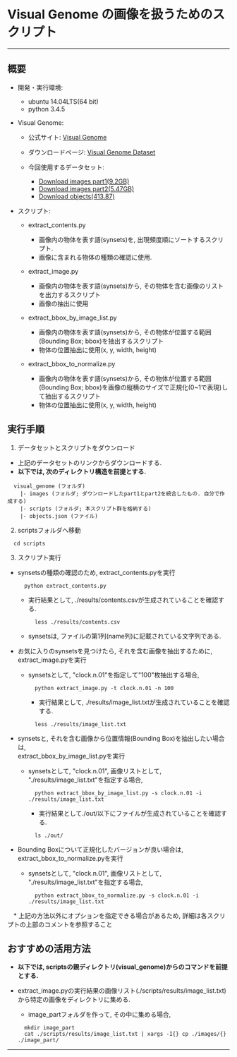 # Visual Genome の画像を扱うためのスクリプト
---

## 概要

 * 開発・実行環境:
   * ubuntu 14.04LTS(64 bit)
   * python 3.4.5


 * Visual Genome:
     * 公式サイト: [Visual Genome](http://visualgenome.org/)
     * ダウンロードページ: [Visual Genome Dataset](http://visualgenome.org/api/v0/api_home.html)

     * 今回使用するデータセット:
       * [Download images part1(9.2GB)](https://cs.stanford.edu/people/rak248/VG_100K_2/images.zip)
       * [Download images part2(5.47GB)](https://cs.stanford.edu/people/rak248/VG_100K_2/images2.zip)
       * [Download objects(413.87)](http://visualgenome.org/static/data/dataset/objects.json.zip)


 * スクリプト:
   * extract_contents.py
     * 画像内の物体を表す語(synsets)を, 出現頻度順にソートするスクリプト.
     * 画像に含まれる物体の種類の確認に使用.  

   * extract_image.py
     * 画像内の物体を表す語(synsets)から, その物体を含む画像のリストを出力するスクリプト
     * 画像の抽出に使用

   * extract_bbox_by_image_list.py
     * 画像内の物体を表す語(synsets)から, その物体が位置する範囲(Bounding Box; bbox)を抽出するスクリプト
     * 物体の位置抽出に使用(x, y, width, height)

   * extract_bbox_to_normalize.py
     * 画像内の物体を表す語(synsets)から, その物体が位置する範囲(Bounding Box; bbox)を画像の縦横のサイズで正規化(0~1で表現)して抽出するスクリプト
     * 物体の位置抽出に使用(x, y, width, height)


## 実行手順

 1. データセットとスクリプトをダウンロード
   * 上記のデータセットのリンクからダウンロードする.
   * **以下では, 次のディレクトリ構造を前提とする.**
   ```
     visual_genome (フォルダ)
       |- images (フォルダ; ダウンロードしたpart1とpart2を統合したもの. 自分で作成する)
       |- scripts (フォルダ; 本スクリプト群を格納する)
       |- objects.json (ファイル)
   ```

 2. scriptsフォルダへ移動
   ```
     cd scripts
   ```

 3. スクリプト実行
   * synsetsの種類の確認のため, extract_contents.pyを実行
     ```
       python extract_contents.py
     ```

     * 実行結果として, ./results/contents.csvが生成されていることを確認する.
       ```
         less ./results/contents.csv
       ```
     * synsetsは, ファイルの第1列(name列)に記載されている文字列である.

   * お気に入りのsynsetsを見つけたら, それを含む画像を抽出するために,  
     extract_image.pyを実行

     * synsetsとして, "clock.n.01"を指定して"100"枚抽出する場合,
       ```
         python extract_image.py -t clock.n.01 -n 100
       ```

       * 実行結果として, ./results/image_list.txtが生成されていることを確認する.
       ```
         less ./results/image_list.txt
       ```

   * synsetsと, それを含む画像から位置情報(Bounding Box)を抽出したい場合は,  
     extract_bbox_by_image_list.pyを実行

     * synsetsとして, "clock.n.01", 画像リストとして, "./results/image_list.txt"を指定する場合,
       ```
         python extract_bbox_by_image_list.py -s clock.n.01 -i ./results/image_list.txt
       ```

       * 実行結果として./out/以下にファイルが生成されていることを確認する.
       ```
         ls ./out/
       ```

   * Bounding Boxについて正規化したバージョンが良い場合は,  
     extract_bbox_to_normalize.pyを実行

     * synsetsとして, "clock.n.01", 画像リストとして, "./results/image_list.txt"を指定する場合,
       ```
         python extract_bbox_to_normalize.py -s clock.n.01 -i ./results/image_list.txt
       ```

　* 上記の方法以外にオプションを指定できる場合があるため, 詳細は各スクリプトの上部のコメントを参照すること


## おすすめの活用方法
 * **以下では, scriptsの親ディレクトリ(visual_genome)からのコマンドを前提とする.**

 * extract_image.pyの実行結果の画像リスト(./scripts/results/image_list.txt)から特定の画像をディレクトリに集める.
   * image_partフォルダを作って, その中に集める場合,
   ```
     mkdir image_part
     cat ./scripts/results/image_list.txt | xargs -I{} cp ./images/{} ./image_part/
   ```

---
